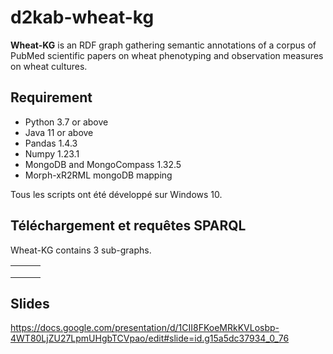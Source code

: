 ﻿# d2kab-wheat-kg

**Wheat-KG** is an RDF graph gathering semantic annotations of a corpus of PubMed scientific papers on wheat phenotyping and observation measures on wheat cultures.

## Requirement
- Python 3.7 or above
- Java 11 or above
- Pandas 1.4.3
- Numpy 1.23.1
- MongoDB and MongoCompass 1.32.5
- Morph-xR2RML mongoDB mapping

Tous les scripts ont été développé sur Windows 10.



## Téléchargement et requêtes SPARQL

Wheat-KG contains 3 sub-graphs.

|      |      |      |
| ---- | ---- | ---- |
|      |      |      |
|      |      |      |
|      |      |      |



## Slides
https://docs.google.com/presentation/d/1CII8FKoeMRkKVLosbp-4WT80LjZU27LpmUHgbTCVpao/edit#slide=id.g15a5dc37934_0_76
